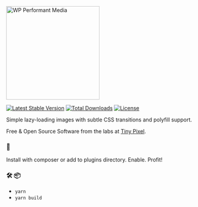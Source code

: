 <img title="WP Performant Media" alt="WP Performant Media" src="https://raw.githubusercontent.com/pixelcollective/wp-performant-media/master/screenshot.png" width="250" />

[![Latest Stable Version](https://poser.pugx.org/tiny-pixel/wp-performant-media/v/stable)](https://packagist.org/packages/tiny-pixel/wp-performant-media) [![Total Downloads](https://poser.pugx.org/tiny-pixel/wp-performant-media/downloads)](https://packagist.org/packages/tiny-pixel/wp-performant-media) [![License](https://poser.pugx.org/tiny-pixel/wp-performant-media/license)](https://packagist.org/packages/tiny-pixel/wp-performant-media)

Simple lazy-loading images with subtle CSS transitions and polyfill support.

Free & Open Source Software from the labs at [Tiny Pixel](https://tinypixel.io).

### 🚀

Install with composer or add to plugins directory. Enable. Profit!

###  🛠 📦 

- `yarn`
- `yarn build`